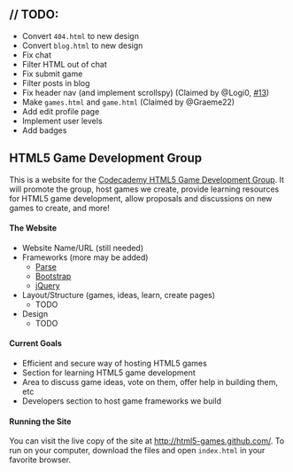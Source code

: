 ## // TODO:
* Convert `404.html` to new design
* Convert `blog.html` to new design
* Fix chat
* Filter HTML out of chat
* Fix submit game
* Filter posts in blog
* Fix header nav (and implement scrollspy) (Claimed by @Logi0, [#13](https://github.com/HTML5-Games/html5-games.github.io/issues/13))
* Make `games.html` and `game.html` (Claimed by @Graeme22)
* Add edit profile page
* Implement user levels
* Add badges


## HTML5 Game Development Group

This is a website for the [Codecademy HTML5 Game Development Group](http://www.codecademy.com/groups/html5-game-development/).
It will promote the group, host games we create, provide learning resources for HTML5 game development,
allow proposals and discussions on new games to create, and more!

#### The Website
* Website Name/URL (still needed)
* Frameworks (more may be added)
  * [Parse](http://parse.com/)
  * [Bootstrap](http://twitter.github.io/bootstrap/)
  * [jQuery](http://jquery.com/)
* Layout/Structure (games, ideas, learn, create pages)
  * TODO
* Design
  * TODO

#### Current Goals
* Efficient and secure way of hosting HTML5 games
* Section for learning HTML5 game development
* Area to discuss game ideas, vote on them, offer help in building them, etc
* Developers section to host game frameworks we build

#### Running the Site
You can visit the live copy of the site at http://html5-games.github.com/. To run on your computer, download the files and open `index.html` in your favorite browser.
